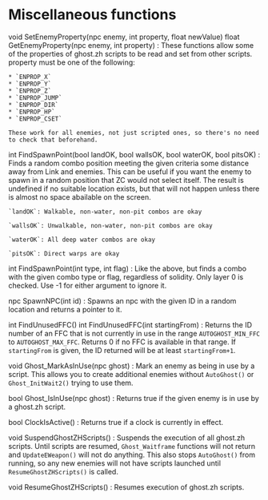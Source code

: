 # Miscellaneous functions

void SetEnemyProperty(npc enemy, int property, float newValue)
float GetEnemyProperty(npc enemy, int property)
:   These functions allow some of the properties of ghost.zh scripts to be read
    and set from other scripts. property must be one of the following:

    * `ENPROP_X`
    * `ENPROP_Y`
    * `ENPROP_Z`
    * `ENPROP_JUMP`
    * `ENPROP_DIR`
    * `ENPROP_HP`
    * `ENPROP_CSET`

    These work for all enemies, not just scripted ones, so there's no need
    to check that beforehand.

int FindSpawnPoint(bool landOK, bool wallsOK, bool waterOK, bool pitsOK)
:   Finds a random combo position meeting the given criteria some distance away
    from Link and enemies. This can be useful if you want the enemy to spawn in
    a random position that ZC would not select itself. The result is undefined
    if no suitable location exists, but that will not happen unless there is
    almost no space abailable on the screen.

    `landOK`: Walkable, non-water, non-pit combos are okay

    `wallsOK`: Unwalkable, non-water, non-pit combos are okay

    `waterOK`: All deep water combos are okay

    `pitsOK`: Direct warps are okay

int FindSpawnPoint(int type, int flag)
:   Like the above, but finds a combo with the given combo type or flag,
    regardless of solidity. Only layer 0 is checked. Use -1 for either argument
    to ignore it.

npc SpawnNPC(int id)
:   Spawns an npc with the given ID in a random location and returns a pointer to it.

int FindUnusedFFC()
int FindUnusedFFC(int startingFrom)
:   Returns the ID number of an FFC that is not currently in use in the range
    `AUTOGHOST_MIN_FFC` to `AUTOGHOST_MAX_FFC`. Returns 0 if no FFC is available in
    that range. If `startingFrom` is given, the ID returned will be at least
    `startingFrom+1`.

void Ghost_MarkAsInUse(npc ghost)
:   Mark an enemy as being in use by a script. This allows you to create
    additional enemies without `AutoGhost()` or `Ghost_InitWait2()` trying to use them.

bool Ghost_IsInUse(npc ghost)
:   Returns true if the given enemy is in use by a ghost.zh script.

bool ClockIsActive()
:   Returns true if a clock is currently in effect.

void SuspendGhostZHScripts()
:   Suspends the execution of all ghost.zh scripts. Until scripts are resumed,
    `Ghost_Waitframe` functions will not return and `UpdateEWeapon()` will not
    do anything. This also stops `AutoGhost()` from running, so any new enemies
    will not have scripts launched until `ResumeGhostZHScripts()` is called.

void ResumeGhostZHScripts()
:   Resumes execution of ghost.zh scripts.
